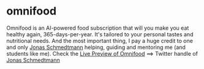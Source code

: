 # omnifood
Omnifood is an AI-powered food subscription that will you make you eat healthy again, 365-days-per-year. It's tailored to your personal tastes and nutritional needs.
And the most important thing, I pay a huge credit to one and only [Jonas Schmedtmann](https://codingheroes.io/) helping, guiding and mentoring me (and students like me).
Check the [Live Preview of Omnifood](https://omnifood-demo-site.netlify.app/) ==>
Twitter handle of [Jonas Schmedtmann](https://twitter.com/jonasschmedtman)
